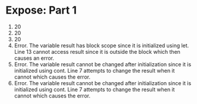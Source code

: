# Expose: Part 1
1. 20
2. 20
3. 20
4. Error. The variable result has block scope since it is initialized using let. Line 13 cannot access result since it is outside the block which then causes an error.
5. Error. The variable result cannot be changed after initialization since it is initialized using cont. Line 7 attempts to change the result when it cannot which causes the error.
6. Error. The variable result cannot be changed after initialization since it is initialized using cont. Line 7 attempts to change the result when it cannot which causes the error.